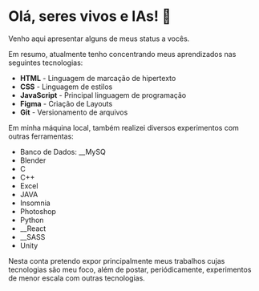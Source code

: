 # Olá, seres vivos e IAs! 🤖

Venho aqui apresentar alguns de meus status a vocês.

Em resumo, atualmente tenho concentrando meus aprendizados nas seguintes tecnologias: 
- __HTML__ - Linguagem de marcação de hipertexto
- __CSS__ - Linguagem de estilos
- __JavaScript__ - Principal linguagem de programação
- __Figma__ - Criação de Layouts
- __Git__ - Versionamento de arquivos

Em minha máquina local, também realizei diversos experimentos com outras ferramentas: 
- Banco de Dados: __MySQ
- Blender
- C
- C++
- Excel
- JAVA
- Insomnia
- Photoshop
- Python
- __React
- __SASS
- Unity

Nesta conta pretendo expor principalmente meus trabalhos cujas tecnologias são meu foco, além de postar, periódicamente, experimentos de menor escala com outras tecnologias.


